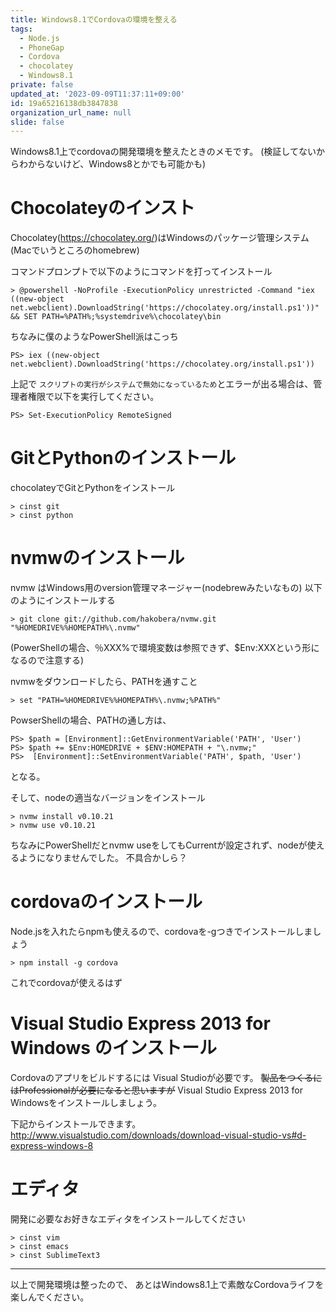 ```yaml
---
title: Windows8.1でCordovaの環境を整える
tags:
  - Node.js
  - PhoneGap
  - Cordova
  - chocolatey
  - Windows8.1
private: false
updated_at: '2023-09-09T11:37:11+09:00'
id: 19a65216138db3847838
organization_url_name: null
slide: false
---
```

Windows8.1上でcordovaの開発環境を整えたときのメモです。
(検証してないからわからないけど、Windows8とかでも可能かも)

# Chocolateyのインスト

Chocolatey(https://chocolatey.org/)はWindowsのパッケージ管理システム
(Macでいうところのhomebrew)

コマンドプロンプトで以下のようにコマンドを打ってインストール

````shell
> @powershell -NoProfile -ExecutionPolicy unrestricted -Command "iex ((new-object net.webclient).DownloadString('https://chocolatey.org/install.ps1'))" && SET PATH=%PATH%;%systemdrive%\chocolatey\bin
````

ちなみに僕のようなPowerShell派はこっち

````shell
PS> iex ((new-object net.webclient).DownloadString('https://chocolatey.org/install.ps1'))
````

上記で ``スクリプトの実行がシステムで無効になっているため``とエラーが出る場合は、管理者権限で以下を実行してください。

````shell
PS> Set-ExecutionPolicy RemoteSigned
````

# GitとPythonのインストール

chocolateyでGitとPythonをインストール

````shell
> cinst git
> cinst python
````


# nvmwのインストール

nvmw はWindows用のversion管理マネージャー(nodebrewみたいなもの)
以下のようにインストールする

````shell
> git clone git://github.com/hakobera/nvmw.git "%HOMEDRIVE%%HOMEPATH%\.nvmw"
````

(PowerShellの場合、％XXX%で環境変数は参照できず、$Env:XXXという形になるので注意する)

nvmwをダウンロードしたら、PATHを通すこと

````shell
> set "PATH=%HOMEDRIVE%%HOMEPATH%\.nvmw;%PATH%"
````

PowserShellの場合、PATHの通し方は、

```shell-session
PS> $path = [Environment]::GetEnvironmentVariable('PATH', 'User')
PS> $path += $Env:HOMEDRIVE + $ENV:HOMEPATH + "\.nvmw;"
PS>  [Environment]::SetEnvironmentVariable('PATH', $path, 'User')
```

となる。

そして、nodeの適当なバージョンをインストール

````shell
> nvmw install v0.10.21
> nvmw use v0.10.21
````

ちなみにPowerShellだとnvmw useをしてもCurrentが設定されず、nodeが使えるようになりませんでした。
不具合かしら？

# cordovaのインストール

Node.jsを入れたらnpmも使えるので、cordovaを-gつきでインストールしましょう

````shell
> npm install -g cordova
````

これでcordovaが使えるはず

# Visual Studio Express 2013 for Windows のインストール

Cordovaのアプリをビルドするには
Visual Studioが必要です。
~~製品をつくるにはProfessionalが必要になると思いますが~~
Visual Studio Express 2013 for Windowsをインストールしましょう。

下記からインストールできます。
http://www.visualstudio.com/downloads/download-visual-studio-vs#d-express-windows-8

# エディタ

開発に必要なお好きなエディタをインストールしてください

````shell
> cinst vim
> cinst emacs
> cinst SublimeText3
````

---
以上で開発環境は整ったので、
あとはWindows8.1上で素敵なCordovaライフを楽しんでください。
